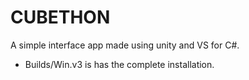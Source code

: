 # CUBETHON
A simple interface app made using unity and VS for C#.

- Builds/Win.v3 is has the complete installation.
